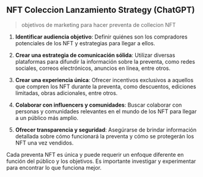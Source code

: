 ## NFT Coleccion Lanzamiento Strategy (ChatGPT)

> objetivos de marketing para hacer preventa de collecion NFT  

1.  **Identificar audiencia objetivo**: Definir quiénes son los compradores potenciales de los NFT y estrategias para llegar a ellos.
    
2.  **Crear una estrategia de comunicación sólida**: Utilizar diversas plataformas para difundir la información sobre la preventa, como redes sociales, correos electrónicos, anuncios en línea, entre otros.
    
3.  **Crear una experiencia única**: Ofrecer incentivos exclusivos a aquellos que compren los NFT durante la preventa, como descuentos, ediciones limitadas, obras adicionales, entre otros.
    
4.  **Colaborar con influencers y comunidades**: Buscar colaborar con personas y comunidades relevantes en el mundo de los NFT para llegar a un público más amplio.
    
5.  **Ofrecer transparencia y seguridad**: Asegúrarse de brindar información detallada sobre cómo funcionará la preventa y cómo se protegerán los NFT una vez vendidos.
    

Cada preventa NFT es única y puede requerir un enfoque diferente en función del público  y los objetivos. Es importante investigar y experimentar para encontrar lo que funciona mejor.